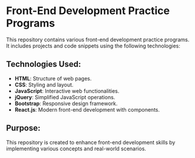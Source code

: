 # Front-End Development Practice Programs

This repository contains various front-end development practice programs. It includes projects and code snippets using the following technologies:

## Technologies Used:
- **HTML**: Structure of web pages.
- **CSS**: Styling and layout.
- **JavaScript**: Interactive web functionalities.
- **jQuery**: Simplified JavaScript operations.
- **Bootstrap**: Responsive design framework.
- **React.js**: Modern front-end development with components.

## Purpose:
This repository is created to enhance front-end development skills by implementing various concepts and real-world scenarios.
